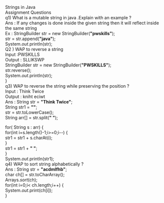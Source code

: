 Strings in Java  
Assignment Questions   
q1) What is a mutable string in java .Explain with an example ?  
Ans : If any changes is done inside the given string then it will reflect inside the same string   
Ex : StringBuilder str \= new StringBuilder(**"pwskills"**);  
str \= str.append(**"java"**);  
System.*out*.println(str);  
Q2 ) WAP to reverse a string   
Input :PWSKILLS  
Output : SLLIKSWP  
StringBuilder str \= new StringBuilder(**"PWSKILLS"**);  
str.reverse();  
   System.*out*.println(str);  
}  
q3) WAP to reverse the string while preserving the position ?  
Input : Think Twice  
Output : kniht eciwt  
Ans :  String str \= **"Think Twice"**;  
  String str1 \= **""**;  
  str \= str.toLowerCase();  
String arr\[\] \= str.split(**" "**);

for( String s : arr) {  
   for(int i=s.length()-1;i\>=0;i--) {  
       str1 \= str1 \+ s.charAt(i);  
   }  
  str1 \= str1 \+ **" "**;  
}  
      System.*out*.println(str1);  
q4) WAP to sort string alphabetically ?  
Ans : String str \= **"acdmlfhb"**;  
char ch\[\] \= str.toCharArray();  
Arrays.*sort*(ch);  
for(int i=0;i\< ch.length;i++) {  
   System.*out*.print(ch\[i\]);  
}

